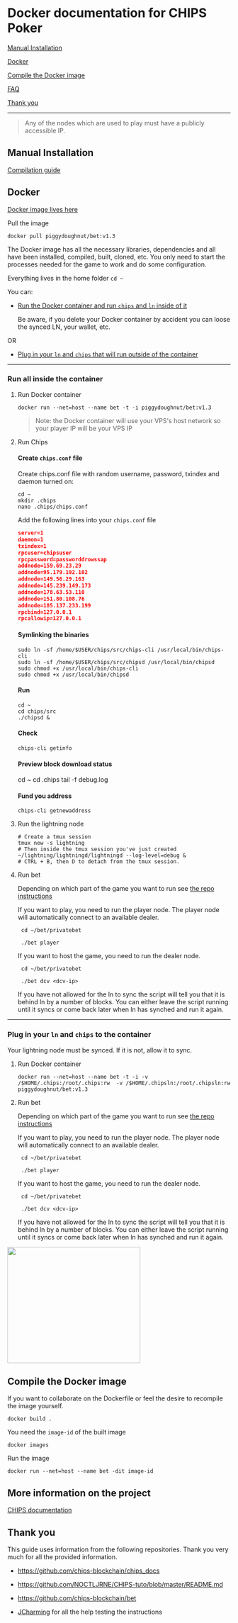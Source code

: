 # Docker documentation for CHIPS Poker 

[Manual Installation](README.md#manual-installation)

[Docker](README.md#docker) 

[Compile the Docker image](README.md#compile-the-docker-image)

[FAQ](README.md#more-information-on-the-project)

[Thank you](README.md#thank-you)

_______________

> Any of the nodes which are used to play must have a publicly accessible IP.


## Manual Installation

[Compilation guide](https://github.com/chips-blockchain/bet/blob/master/compile.md)

## Docker

[Docker image lives here](https://hub.docker.com/r/piggydoughnut/bet)

Pull the image
    
    docker pull piggydoughnut/bet:v1.3

The Docker image has all the necessary libraries, dependencies and all have been installed, compiled, built, cloned, etc. You only need to start the processes needed for the game to work and do some configuration.

Everything lives in the home folder `cd ~`

You can:

- [Run the Docker container and run `chips` and `ln` inside of it](README.md#run-all-inside-the-container)

  Be aware, if you delete your Docker container by accident you can loose the synced LN, your wallet, etc.

OR

- [Plug in your `ln` and `chips` that will run outside of the container](README.md#plug-in-your-ln-and-chips-to-the-container)


---------------------
### Run all inside the container


1. Run Docker container

    `docker run --net=host --name bet -t -i piggydoughnut/bet:v1.3`

    > Note: the Docker container will use your VPS's host network so your player IP will be your VPS IP

2. Run Chips


    #### Create `chips.conf` file

    Create chips.conf file with random username, password, txindex and daemon turned on:
    
    ```shell
    cd ~
    mkdir .chips
    nano .chips/chips.conf
    ```

    Add the following lines into your `chips.conf` file

    ```JSON
    server=1
    daemon=1
    txindex=1
    rpcuser=chipsuser
    rpcpassword=passworddrowssap
    addnode=159.69.23.29
    addnode=95.179.192.102
    addnode=149.56.29.163
    addnode=145.239.149.173
    addnode=178.63.53.110
    addnode=151.80.108.76
    addnode=185.137.233.199
    rpcbind=127.0.0.1
    rpcallowip=127.0.0.1
    ```

    #### Symlinking the binaries
    ```shell
    sudo ln -sf /home/$USER/chips/src/chips-cli /usr/local/bin/chips-cli
    sudo ln -sf /home/$USER/chips/src/chipsd /usr/local/bin/chipsd
    sudo chmod +x /usr/local/bin/chips-cli
    sudo chmod +x /usr/local/bin/chipsd
    ```
    #### Run
    ```shell
    cd ~
    cd chips/src
    ./chipsd &
    ```

    #### Check
    ```shell
    chips-cli getinfo
    ```

    #### Preview block download status
    cd ~
    cd .chips
    tail -f debug.log

    #### Fund you address
    ```
    chips-cli getnewaddress
    ```

3. Run the lightning node
    
    ```
    # Create a tmux session
    tmux new -s lightning
    # Then inside the tmux session you've just created
    ~/lightning/lightningd/lightningd --log-level=debug &
    # CTRL + B, then D to detach from the tmux session.
    ```

4. Run bet

    Depending on which part of the game you want to run see [the repo instructions](https://github.com/chips-blockchain/bet#configuring-the-table)

    If you want to play, you need to run the player node. The player node will automatically connect to an available dealer.

        cd ~/bet/privatebet

        ./bet player


    If you want to host the game, you need to run the dealer node.

        cd ~/bet/privatebet

        ./bet dcv <dcv-ip>

    If you have not allowed for the ln to sync the script will tell you that it is behind ln by a number of blocks.
You can either leave the script running until it syncs or come back later when ln has synched and run it again.


---------------------
### Plug in your `ln` and `chips` to the container

Your lightning node must be synced. If it is not, allow it to sync.

1. Run Docker container

    `docker run --net=host --name bet -t -i -v /$HOME/.chips:/root/.chips:rw  -v /$HOME/.chipsln:/root/.chipsln:rw piggydoughnut/bet:v1.3`

2. Run bet

    Depending on which part of the game you want to run see [the repo instructions](https://github.com/chips-blockchain/bet#configuring-the-table)

    If you want to play, you need to run the player node. The player node will automatically connect to an available dealer.

        cd ~/bet/privatebet

        ./bet player


    If you want to host the game, you need to run the dealer node.

        cd ~/bet/privatebet

        ./bet dcv <dcv-ip>

    If you have not allowed for the ln to sync the script will tell you that it is behind ln by a number of blocks.
You can either leave the script running until it syncs or come back later when ln has synched and run it again.

<img src="https://media.giphy.com/media/jQWUkD7a4AWfkraBJa/giphy.gif" width="300" height="262" />

## Compile the Docker image

If you want to collaborate on the Dockerfile or feel the desire to recompile the image yourself.

    docker build .

You need the `image-id` of the built image

    docker images

Run the image

    docker run --net=host --name bet -dit image-id


## More information on the project

[CHIPS documentation](https://docs.chips.cash/en/latest/)

## Thank you

This guide uses information from the following repositories. Thank you very much for all the provided information.

- https://github.com/chips-blockchain/chips_docs

- https://github.com/NOCTLJRNE/CHIPS-tuto/blob/master/README.md

- https://github.com/chips-blockchain/bet

- [JCharming](https://github.com/Jcharming) for all the help testing the instructions
